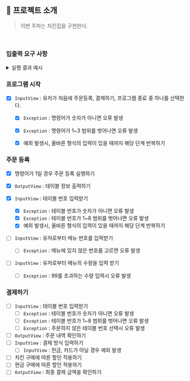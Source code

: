 ## 🚀 프로젝트 소개
> 이번 주차는 치킨집을 구현한다.
>
<br>

### 입출력 요구 사항

<details>
    <summary>실행 결과 예시</summary>
    <div markdown="1">

```

```

<br>
</div>
</details>

### 프로그램 시작
- [x] `InputView` : 유저가 처음에 주문등록, 결제하기, 프로그램 종료 중 하나를 선택한다.
  - [x] `Exception` : 명령어가 숫자가 아니면 오류 발생
  - [x] `Exception` : 명령어가 1~3 범위를 벗어나면 오류 발생
  - [x] 예외 발생시, 올바른 형식의 입력이 있을 때까지 해당 단계 반복하기


### 주문 등록
- [x] 명령어가 1일 경우 주문 등록 실행하기

- [x] `OutputView` : 테이블 정보 출력하기

- [x] `InputView` : 테이블 번호 입력받기
  - [x] `Exception` : 테이블 번호가 숫자가 아니면 오류 발생
  - [x] `Exception` : 테이블 번호가 1~8 범위를 벗어나면 오류 발생
  - [x] 예외 발생시, 올바른 형식의 입력이 있을 때까지 해당 단계 반복하기

- [ ] `InputView` : 유저로부터 메뉴 번호를 입력받기
    - [ ] `Exception` : 메뉴에 있지 않은 번호를 고르면 오류 발생

- [ ] `InputView` : 유저로부터 메뉴의 수량을 입력 받기
    - [ ] `Exception` : 99를 초과하는 수량 입력시 오류 발생

### 결제하기
- [ ] `InputView` : 테이블 번호 입력받기
  - [ ] `Exception` : 테이블 번호가 숫자가 아니면 오류 발생
  - [ ] `Exception` : 테이블 번호가 1~8 범위를 벗어나면 오류 발생
  - [ ] `Exception` : 주문하지 않은 테이블 번호 선택시 오류 발생
- [ ] `OutputView` : 주문 내역 확인하기
- [ ] `InputView` : 결제 방식 입력하기
  - [ ] `InputView` : 헌금, 카드가 아닐 경우 예외 발생
- [ ] 치킨 구매에 따른 할인 적용하기
- [ ] 현금 구매에 따른 할인 적용하기
- [ ] `OutputView` : 최종 결제 금액을 확인하기
